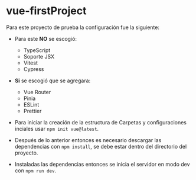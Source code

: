 # vue-firstProject

Para este proyecto de prueba la configuración fue la siguiente:

- Para este **NO** se escogió:
    - TypeScript
    - Soporte JSX 
    - Vitest
    - Cypress
- **Si** se escogió que se agregara:
    - Vue Router
    - Pinia
    - ESLint
    - Prettier


- Para iniciar la creación de la estructura de Carpetas y configuraciones inciales usar `npm init vue@latest`.
- Después de lo anterior entonces es necesario descargar las dependencias con `npm install`, se debe estar dentro del directorio del proyecto.
- Instaladas las dependencias entonces se inicia el servidor en modo dev con `npm run dev`.
